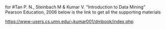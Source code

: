 for #Tan P. N., Steinbach M & Kumar V. “Introduction to Data Mining” Pearson Education, 2006
below is the link to get all the supporting materials

https://www-users.cs.umn.edu/~kumar001/dmbook/index.php
